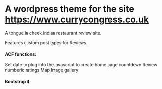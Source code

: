 # A wordpress theme for the site https://www.currycongress.co.uk

A tongue in cheek indian restaurant review site.

Features custom post types for Reviews.

#### ACF functions:

Set date to plug into the javascript to create home page countdown
Review numberic ratings
Map
Image gallery

#### Bootstrap 4
